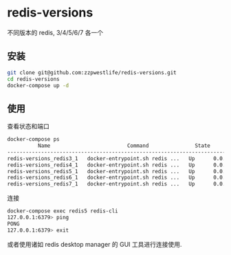 # redis-versions

不同版本的 redis, 3/4/5/6/7 各一个

## 安装

```sh
git clone git@github.com:zzpwestlife/redis-versions.git
cd redis-versions
docker-compose up -d
```

## 使用

查看状态和端口

```sh
docker-compose ps
          Name                         Command               State            Ports
--------------------------------------------------------------------------------------------
redis-versions_redis3_1   docker-entrypoint.sh redis ...   Up      0.0.0.0:63793->6379/tcp
redis-versions_redis4_1   docker-entrypoint.sh redis ...   Up      0.0.0.0:63794->6379/tcp
redis-versions_redis5_1   docker-entrypoint.sh redis ...   Up      0.0.0.0:63795->6379/tcp
redis-versions_redis6_1   docker-entrypoint.sh redis ...   Up      0.0.0.0:63796->6379/tcp
redis-versions_redis7_1   docker-entrypoint.sh redis ...   Up      0.0.0.0:63797->6379/tcp
```

连接

```sh
docker-compose exec redis5 redis-cli
127.0.0.1:6379> ping
PONG
127.0.0.1:6379> exit
```

或者使用诸如 redis desktop manager 的 GUI 工具进行连接使用.

